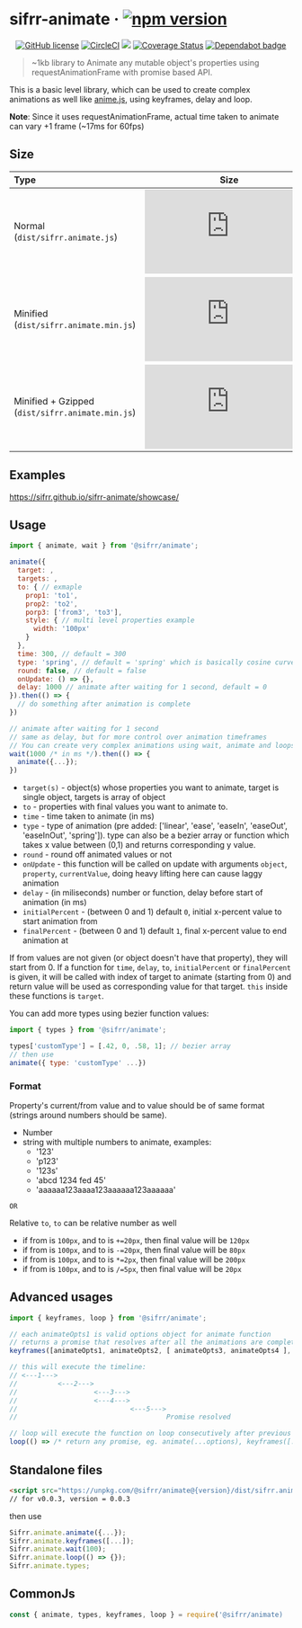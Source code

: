# sifrr-animate · [![npm version](https://img.shields.io/npm/v/@sifrr/animate.svg)](https://www.npmjs.com/package/@sifrr/animate)

<p align="center">
  <a href="https://github.com/sifrr/sifrr-animate/blob/master/LICENSE"><img src="https://img.shields.io/badge/license-MIT-blue.svg?style=flat-square" alt="GitHub license" /></a>
  <a href="https://circleci.com/gh/sifrr/sifrr-animate"><img alt="CircleCI" src="https://img.shields.io/circleci/project/github/sifrr/sifrr-animate/master.svg?logo=circleci&style=flat-square" /></a>
  <a href="https://app.fossa.io/projects/git%2Bgithub.com%2Fsifrr%2Fsifrr-animate?ref=badge_small" alt="FOSSA Status"><img src="https://app.fossa.io/api/projects/git%2Bgithub.com%2Fsifrr%2Fsifrr-animate.svg?type=small"/></a>
  <a href="https://coveralls.io/github/sifrr/sifrr-animate?branch=master"><img src="https://img.shields.io/coveralls/github/sifrr/sifrr-animate.svg?style=flat-square" alt="Coverage Status" /></a>
  <a href="https://dependabot.com/"><img src="https://badgen.net/badge/Dependabot/enabled/green?icon=dependabot" alt="Dependabot badge" /></a>
</p>

> ~1kb library to Animate any mutable object's properties using requestAnimationFrame with promise based API.

This is a basic level library, which can be used to create complex animations as well like [anime.js](https://github.com/juliangarnier/anime), using keyframes, delay and loop.

**Note**: Since it uses requestAnimationFrame, actual time taken to animate can vary +1 frame (~17ms for 60fps)

## Size

| Type                                             |                                                                                                       Size                                                                                                       |
| :----------------------------------------------- | :--------------------------------------------------------------------------------------------------------------------------------------------------------------------------------------------------------------: |
| Normal (`dist/sifrr.animate.js`)                 |                   [![Normal](https://img.badgesize.io/sifrr/sifrr-animate/master/dist/sifrr.animate.js?maxAge=600)](https://github.com/sifrr/sifrr-animate/blob/master/dist/sifrr.animate.js)                    |
| Minified (`dist/sifrr.animate.min.js`)           |              [![Minified](https://img.badgesize.io/sifrr/sifrr-animate/master/dist/sifrr.animate.min.js?maxAge=600)](https://github.com/sifrr/sifrr-animate/blob/master/dist/sifrr.animate.min.js)               |
| Minified + Gzipped (`dist/sifrr.animate.min.js`) | [![Minified + Gzipped](https://img.badgesize.io/sifrr/sifrr-animate/master/dist/sifrr.animate.min.js?compression=gzip&maxAge=600)](https://github.com/sifrr/sifrr-animate/blob/master/dist/sifrr.animate.min.js) |

## Examples

<https://sifrr.github.io/sifrr-animate/showcase/>

## Usage

```js
import { animate, wait } from '@sifrr/animate';

animate({
  target: ,
  targets: ,
  to: { // exmaple
    prop1: 'to1',
    prop2: 'to2',
    porp3: ['from3', 'to3'],
    style: { // multi level properties example
      width: '100px'
    }
  },
  time: 300, // default = 300
  type: 'spring', // default = 'spring' which is basically cosine curve
  round: false, // default = false
  onUpdate: () => {},
  delay: 1000 // animate after waiting for 1 second, default = 0
}).then(() => {
  // do something after animation is complete
})

// animate after waiting for 1 second
// same as delay, but for more control over animation timeframes
// You can create very complex animations using wait, animate and loops
wait(1000 /* in ms */).then(() => {
  animate({...});
})
```

- `target(s)` - object(s) whose properties you want to animate, target is single object, targets is array of object
- `to` - properties with final values you want to animate to.
- `time` - time taken to animate (in ms)
- `type` - type of animation (pre added: \['linear', 'ease', 'easeIn', 'easeOut', 'easeInOut', 'spring']). type can also be a bezier array or function which takes x value between (0,1) and returns corresponding y value.
- `round` - round off animated values or not
- `onUpdate` - this function will be called on update with arguments `object`, `property`, `currentValue`, doing heavy lifting here can cause laggy animation
- `delay` - (in miliseconds) number or function, delay before start of animation (in ms)
- `initialPercent` - (between 0 and 1) default `0`, initial x-percent value to start animation from
- `finalPercent` - (between 0 and 1) default `1`, final x-percent value to end animation at

If from values are not given (or object doesn't have that property), they will start from 0.
If a function for `time`, `delay`, `to`, `initialPercent` or `finalPercent` is given, it will be called with index of target to animate (starting from 0) and return value will be used as corresponding value for that target. `this` inside these functions is `target`.

You can add more types using bezier function values:

```js
import { types } from '@sifrr/animate';

types['customType'] = [.42, 0, .58, 1]; // bezier array
// then use
animate({ type: 'customType' ...})
```

### Format

Property's current/from value and to value should be of same format (strings around numbers should be same).

- Number
- string with multiple numbers to animate, examples:
  - '123'
  - 'p123'
  - '123s'
  - 'abcd 1234 fed 45'
  - 'aaaaaa123aaaa123aaaaaa123aaaaaa'

`OR`

Relative `to`, `to` can be relative number as well

- if from is `100px`, and to is `+=20px`, then final value will be `120px`
- if from is `100px`, and to is `-=20px`, then final value will be `80px`
- if from is `100px`, and to is `*=2px`, then final value will be `200px`
- if from is `100px`, and to is `/=5px`, then final value will be `20px`

## Advanced usages

```js
import { keyframes, loop } from '@sifrr/animate';

// each animateOpts1 is valid options object for animate function
// returns a promise that resolves after all the animations are complete
keyframes([animateOpts1, animateOpts2, [ animateOpts3, animateOpts4 ], animateOpts5]);

// this will execute the timeline:
// <---1--->
//          <---2--->
//                   <---3--->
//                   <---4--->
//                            <---5--->
//                                     Promise resolved

// loop will execute the function on loop consecutively after previous promise is resolved
loop(() => /* return any promise, eg. animate(...options), keyframes([...options]), etc */)
```

## Standalone files

```html
<script src="https://unpkg.com/@sifrr/animate@{version}/dist/sifrr.animate.min.js"></script>
// for v0.0.3, version = 0.0.3
```

then use

```js
Sifrr.animate.animate({...});
Sifrr.animate.keyframes([...]);
Sifrr.animate.wait(100);
Sifrr.animate.loop(() => {});
Sifrr.animate.types;
```

## CommonJs

```js
const { animate, types, keyframes, loop } = require('@sifrr/animate)
```
